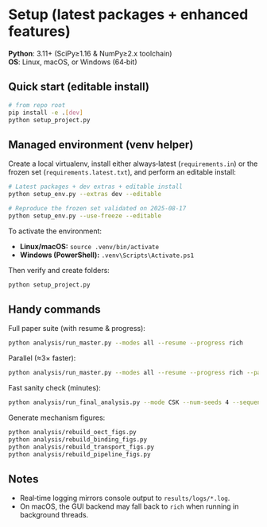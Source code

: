 # Setup (latest packages + enhanced features)

**Python**: 3.11+ (SciPy≥1.16 & NumPy≥2.x toolchain)  
**OS**: Linux, macOS, or Windows (64‑bit)

## Quick start (editable install)
```bash
# from repo root
pip install -e .[dev]
python setup_project.py
```

## Managed environment (venv helper)

Create a local virtualenv, install either always‑latest (`requirements.in`) or the frozen set (`requirements.latest.txt`), and perform an editable install:

```bash
# Latest packages + dev extras + editable install
python setup_env.py --extras dev --editable

# Reproduce the frozen set validated on 2025‑08‑17
python setup_env.py --use-freeze --editable
```

To activate the environment:
- **Linux/macOS:** `source .venv/bin/activate`  
- **Windows (PowerShell):** `.venv\Scripts\Activate.ps1`

Then verify and create folders:
```bash
python setup_project.py
```

## Handy commands

Full paper suite (with resume & progress):
```bash
python analysis/run_master.py --modes all --resume --progress rich
```

Parallel (≈3× faster):
```bash
python analysis/run_master.py --modes all --resume --progress rich --parallel-modes 3
```

Fast sanity check (minutes):
```bash
python analysis/run_final_analysis.py --mode CSK --num-seeds 4 --sequence-length 200 --recalibrate --resume --progress tqdm
```

Generate mechanism figures:
```bash
python analysis/rebuild_oect_figs.py
python analysis/rebuild_binding_figs.py
python analysis/rebuild_transport_figs.py
python analysis/rebuild_pipeline_figs.py
```

## Notes

- Real‑time logging mirrors console output to `results/logs/*.log`.  
- On macOS, the GUI backend may fall back to `rich` when running in background threads.
